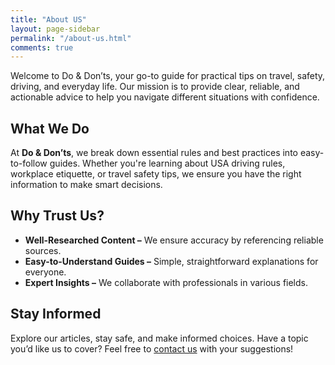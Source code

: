 ```yaml
---
title: "About US"
layout: page-sidebar
permalink: "/about-us.html"
comments: true
---
```


Welcome to Do & Don’ts, your go-to guide for practical tips on travel, safety, driving, and everyday life. Our mission is to provide clear, reliable, and actionable advice to help you navigate different situations with confidence.

## What We Do

At **Do & Don’ts**, we break down essential rules and best practices into easy-to-follow guides. Whether you're learning about USA driving rules, workplace etiquette, or travel safety tips, we ensure you have the right information to make smart decisions.

## Why Trust Us?

- **Well-Researched Content –** We ensure accuracy by referencing reliable sources.
- **Easy-to-Understand Guides –** Simple, straightforward explanations for everyone.
- **Expert Insights –** We collaborate with professionals in various fields.

## Stay Informed

Explore our articles, stay safe, and make informed choices. Have a topic you’d like us to cover? Feel free to [contact us](/contact-us) with your suggestions!